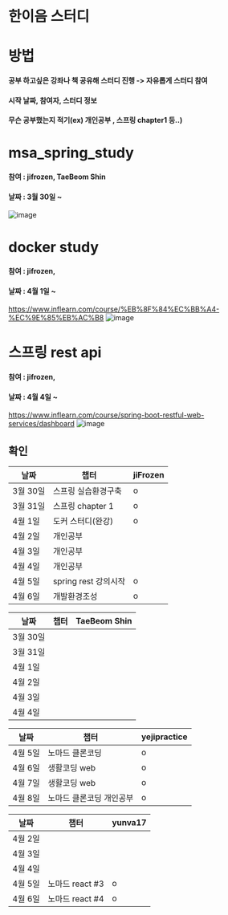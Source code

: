 # 한이음 스터디
# 방법
#### 공부 하고싶은 강좌나 책 공유해 스터디 진행 -> 자유롭게 스터디 참여
#### 시작 날짜, 참여자, 스터디 정보
#### 무슨 공부했는지 적기(ex) 개인공부 , 스프링 chapter1 등..)

# msa_spring_study
#### 참여 : jifrozen, TaeBeom Shin
#### 날짜 : 3월 30일 ~
![image](https://user-images.githubusercontent.com/62784314/112975844-17c3f080-918f-11eb-8240-e206441bee52.png)

# docker study
#### 참여 : jifrozen,
#### 날짜 : 4월 1일 ~
https://www.inflearn.com/course/%EB%8F%84%EC%BB%A4-%EC%9E%85%EB%AC%B8
![image](https://user-images.githubusercontent.com/62784314/113241839-70f46700-92ea-11eb-8466-d72240b7b050.png)

# 스프링 rest api
#### 참여 : jifrozen,
#### 날짜 : 4월 4일 ~
https://www.inflearn.com/course/spring-boot-restful-web-services/dashboard
![image](https://user-images.githubusercontent.com/62784314/113483210-3f8fbd00-94dd-11eb-9ac3-776227e3c17a.png)


## 확인

|날짜|챕터|jiFrozen|
|------|---|---|
|3월 30일|스프링 실습환경구축|o||
|3월 31일|스프링 chapter 1|o||
|4월 1일|도커 스터디(완강)|o||
|4월 2일|개인공부|||
|4월 3일|개인공부|||
|4월 4일|개인공부|||
|4월 5일|spring rest 강의시작|o||
|4월 6일|개발환경조성|o||


|날짜|챕터|TaeBeom Shin|
|------|---|---|
|3월 30일||||
|3월 31일||||
|4월 1일||||
|4월 2일||||
|4월 3일||||
|4월 4일||||

|날짜|챕터|yejipractice|
|------|---|---|
|4월 5일|노마드 클론코딩|o||
|4월 6일|생활코딩 web|o||
|4월 7일|생활코딩 web|o||
|4월 8일|노마드 클론코딩 개인공부|o||

|날짜|챕터|yunva17|
|------|---|---|
|4월 2일||||
|4월 3일||||
|4월 4일||||
|4월 5일|노마드 react #3|o||
|4월 6일|노마드 react #4|o||


